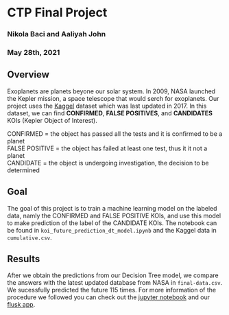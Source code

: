# CTP Final Project
### Nikola Baci and Aaliyah John
### May 28th, 2021

## Overview
Exoplanets are planets beyone our solar system. In 2009, NASA launched the Kepler mission, a space telescope that would serch for exoplanets. Our project uses the [Kaggel](https://www.kaggle.com/nasa/kepler-exoplanet-search-results) dataset which was last updated in 2017. In this dataset, we can find __CONFIRMED__, __FALSE POSITIVES__, and __CANDIDATES__ KOIs (Kepler Object of Interest).

CONFIRMED  = the object has passed all the tests and it is confirmed to be a planet  
FALSE POSITIVE = the object has failed at least one test, thus it it not a planet  
CANDIDATE = the object is undergoing investigation, the decision to be determined  

## Goal
The goal of this project is to train a machine learning model on the labeled data, namly the CONFIRMED and FALSE POSITIVE KOIs, and use this model to make prediction of the label of the CANDIDATE KOIs. The notebook can be found in `koi_future_prediction_dt_model.ipynb` and the Kaggel data in `cumulative.csv`.

## Results
After we obtain the predictions from our Decision Tree model, we compare the answers with the latest updated database from NASA in `final-data.csv`. We sucessfully predicted the future 115 times. For more information of the procedure we followed you can check out the [jupyter notebook](https://github.com/nikolabaci98/kepler-exoplanet-search-results/blob/main/koi_future_prediction_dt_model.ipynb) and our [flusk app](https://exoplanet-exploration.herokuapp.com/).
 




